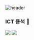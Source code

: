 ![header](https://capsule-render.vercel.app/api?type=waving&color=auto&height=300&section=header&text=ideale.^^_&fontSize=90)

### ICT 용석 👋

<img src="https://capsule-render.vercel.app/api?type=&color=auto&height=300&section=header&text%20render&fontSize=90" />

<img src="https://img.shields.io/badge/-Java%20-red"/>





<!--
**mkoko8855/mkoko8855** is a ✨ _special_ ✨ repository because its `README.md` (this file) appears on your GitHub profile.

Here are some ideas to get you started:

- 🔭 I’m currently working on ...
- 🌱 I’m currently learning ...
- 👯 I’m looking to collaborate on ...
- 🤔 I’m looking for help with ...
- 💬 Ask me about ...
- 📫 How to reach me: ...
- 😄 Pronouns: ...
- ⚡ Fun fact: ...
-->

